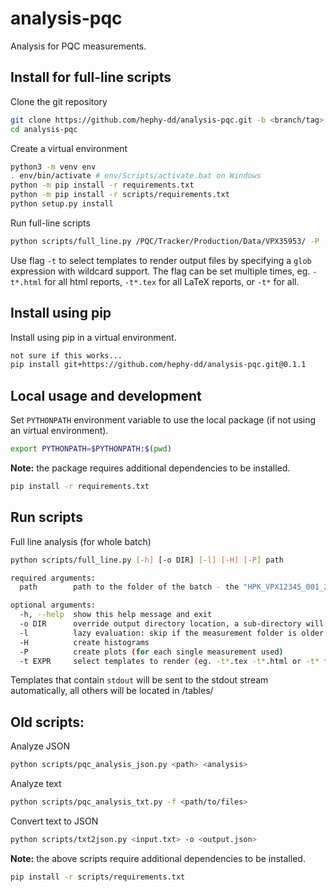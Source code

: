 # analysis-pqc

Analysis for PQC measurements.

## Install for full-line scripts

Clone the git repository

```bash
git clone https://github.com/hephy-dd/analysis-pqc.git -b <branch/tag>
cd analysis-pqc
```

Create a virtual environment

```bash
python3 -m venv env
. env/bin/activate # env/Scripts/activate.bat on Windows
python -m pip install -r requirements.txt
python -m pip install -r scripts/requirements.txt
python setup.py install
```

Run full-line scripts

```bash
python scripts/full_line.py /PQC/Tracker/Production/Data/VPX35953/ -P -t*.html -o ../test-pqc
```

Use flag `-t` to select templates to render output files by specifying a `glob`
expression with wildcard support. The flag can be set multiple times,
eg. `-t*.html` for all html reports, `-t*.tex` for all LaTeX reports,
or `-t*` for all.

## Install using pip

Install using pip in a virtual environment.

```bash
not sure if this works...
pip install git+https://github.com/hephy-dd/analysis-pqc.git@0.1.1
```

## Local usage and development

Set `PYTHONPATH` environment variable to use the local package (if not using an virtual environment).

```bash
export PYTHONPATH=$PYTHONPATH:$(pwd)
```

**Note:** the package requires additional dependencies to be installed.

```bash
pip install -r requirements.txt
```

## Run scripts

Full line analysis (for whole batch)
```bash
python scripts/full_line.py [-h] [-o DIR] [-l] [-H] [-P] path
```
```bash
required arguments:
  path        path to the folder of the batch - the "HPK_VPX12345_001_2-S_HM_WR" folders should be in this dir

optional arguments:
  -h, --help  show this help message and exit
  -o DIR      override output directory location, a sub-directory will be created at DIR/analysis_<batch-name>/
  -l          lazy evaluation: skip if the measurement folder is older than analysis folder
  -H          create histograms
  -P          create plots (for each single measurement used)
  -t EXPR     select templates to render (eg. -t*.tex -t*.html or -t* for all)
```

Templates that contain ```stdout``` will be sent to the stdout stream automatically, all others will be located in <outputdir>/tables/

## Old scripts:

Analyze JSON
```bash
python scripts/pqc_analysis_json.py <path> <analysis>
```

Analyze text
```bash
python scripts/pqc_analysis_txt.py -f <path/to/files>
```

Convert text to JSON
```bash
python scripts/txt2json.py <input.txt> -o <output.json>
```

**Note:** the above scripts require additional dependencies to be installed.

```bash
pip install -r scripts/requirements.txt
```
